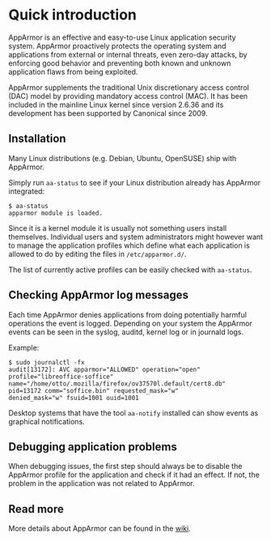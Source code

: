 # Quick introduction

AppArmor is an effective and easy-to-use Linux application security system.
AppArmor proactively protects the operating system and applications from
external or internal threats, even zero-day attacks, by enforcing good behavior
and preventing both known and unknown application flaws from being exploited.

AppArmor supplements the traditional Unix discretionary access control (DAC)
model by providing mandatory access control (MAC). It has been included in the
mainline Linux kernel since version 2.6.36 and its development has been
supported by Canonical since 2009.

## Installation

Many Linux distributions (e.g. Debian, Ubuntu, OpenSUSE) ship with AppArmor.

Simply run `aa-status` to see if your Linux distribution already has
AppArmor integrated:

    $ aa-status
    apparmor module is loaded.

Since it is a kernel module it is usually not something users install
themselves. Individual users and system administrators might however want to
manage the application profiles which define what each application is allowed to
do by editing the files in `/etc/apparmor.d/`.

The list of currently active profiles can be easily checked with `aa-status`.

## Checking AppArmor log messages

Each time AppArmor denies applications from doing potentially harmful operations
the event is logged. Depending on your system the AppArmor events can be seen in
the syslog, auditd, kernel log or in journald logs.

Example:

    $ sudo journalctl -fx
    audit[13172]: AVC apparmor="ALLOWED" operation="open"
    profile="libreoffice-soffice"
    name="/home/otto/.mozilla/firefox/ov37570l.default/cert8.db"
    pid=13172 comm="soffice.bin" requested_mask="w"
    denied_mask="w" fsuid=1001 ouid=1001

Desktop systems that have the tool `aa-notify` installed can show events as
graphical notifications.

## Debugging application problems

When debugging issues, the first step should always be to disable the AppArmor
profile for the application and check if it had an effect. If not, the problem
in the application was not related to AppArmor.

## Read more

More details about AppArmor can be found in the [wiki](https://gitlab.com/apparmor/apparmor/wikis/home).
